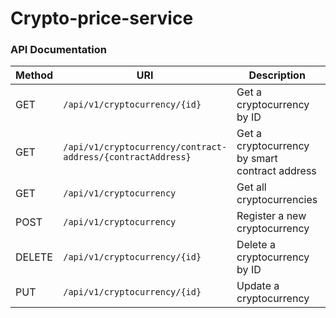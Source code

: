 # Crypto-price-service


### API Documentation
| Method | URI | Description | Request Body | Response Body |
|---|---|---|---|---|
| GET | `/api/v1/cryptocurrency/{id}` | Get a cryptocurrency by ID | None | CryptocurrencyDTO |
| GET | `/api/v1/cryptocurrency/contract-address/{contractAddress}` | Get a cryptocurrency by smart contract address | None | CryptocurrencyDTO |
| GET | `/api/v1/cryptocurrency` | Get all cryptocurrencies | Optional[List[String]] names | List[CryptocurrencyDTO] |
| POST | `/api/v1/cryptocurrency` | Register a new cryptocurrency | CryptocurrencyPostDTO | CryptocurrencyDTO |
| DELETE | `/api/v1/cryptocurrency/{id}` | Delete a cryptocurrency by ID | None | None |
| PUT | `/api/v1/cryptocurrency/{id}` | Update a cryptocurrency | CryptocurrencyPostDTO | CryptocurrencyDTO |